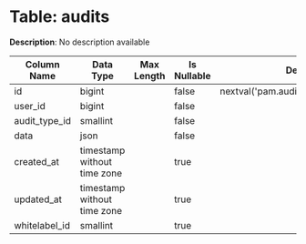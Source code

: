 # Table: audits

**Description**: No description available

| Column Name | Data Type | Max Length | Is Nullable | Default | Primary Key | Foreign Key |
|-------------|-----------|------------|-------------|---------|-------------|-------------|
| id | bigint |  | false | nextval('pam.audits_id_seq'::regclass) | audits | audits |
| user_id | bigint |  | false |  | audits | users |
| audit_type_id | smallint |  | false |  | audits | audit_types |
| data | json |  | false |  |  |  |
| created_at | timestamp without time zone |  | true |  |  |  |
| updated_at | timestamp without time zone |  | true |  |  |  |
| whitelabel_id | smallint |  | true |  | audits | whitelabels |
